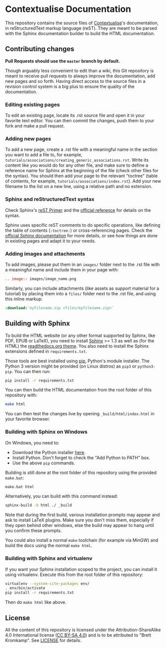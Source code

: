 # Contextualise Documentation

This repository contains the source files of [Contextualise](https://contextualise.dev/)'s documentation, in reStructuredText markup language (reST). They are meant to be parsed with the Sphinx documentation builder to build the HTML documentation.

## Contributing changes

**Pull Requests should use the `master` branch by default.**

Though arguably less convenient to edit than a wiki, this Git repository is meant to receive pull requests to always improve the documentation, add new pages and so forth. Having direct access to the source files in a revision control system is a big plus to ensure the quality of the documentation.

### Editing existing pages

To edit an existing page, locate its .rst source file and open it in your favorite text editor. You can then commit the changes, push them to your fork and make a pull request.

### Adding new pages

To add a new page, create a .rst file with a meaningful name in the section you want to add a file to, for example, `tutorials/associations/creating_generic_associations.rst`. Write its content like you would do for any other file, and make sure to define a reference name for Sphinx at the beginning of the file (check other files for the syntax). You should then add your page to the relevant "toctree" (table of contents, for example, `tutorials/associations/index.rst`). Add your new filename to the list on a new line, using a relative path and no extension.

### Sphinx and reStructuredText syntax

Check Sphinx's [reST Primer](https://www.sphinx-doc.org/en/stable/rest.html) and the [official reference](http://docutils.sourceforge.net/rst.html) for details on the syntax.

Sphinx uses specific reST comments to do specific operations, like defining the table of contents (`:toctree:`) or cross-referencing pages. Check the [official Sphinx documentation](https://www.sphinx-doc.org/en/stable/index.html) for more details, or see how things are done in existing pages and adapt it to your needs.

### Adding images and attachments

To add images, please put them in an `images/` folder next to the .rst file with a meaningful name and include them in your page with:

```rst
.. image:: images/image_name.png
```

Similarly, you can include attachments (like assets as support material for a tutorial) by placing them into a `files/` folder next to the .rst file, and using this inline markup:

```rst
:download:`myfilename.zip <files/myfilename.zip>`
```

## Building with Sphinx

To build the HTML website (or any other format supported by Sphinx, like PDF, EPUB or LaTeX), you need to install [Sphinx](https://www.sphinx-doc.org/) >= 1.3 as well as (for the HTML) the [readthedocs.org theme](https://github.com/snide/sphinx_rtd_theme). You also need to install the Sphinx extensions defined in `requirements.txt`.

Those tools are best installed using [pip](https://pip.pypa.io), Python's module installer. The Python 3 version might be provided (on Linux distros) as `pip3` or `python3-pip`. You can then run:

```sh
pip install -r requirements.txt
```

You can then build the HTML documentation from the root folder of this repository with:

```sh
make html
```

You can then test the changes live by opening `_build/html/index.html` in your favorite browser.

### Building with Sphinx on Windows

On Windows, you need to:

* Download the Python installer [here](https://www.python.org/downloads/).
* Install Python. Don't forget to check the "Add Python to PATH" box.
* Use the above `pip` commands.

Building is still done at the root folder of this repository using the provided `make.bat`:

```sh
make.bat html
```

Alternatively, you can build with this command instead:

```sh
sphinx-build -b html ./ _build
```

Note that during the first build, various installation prompts may appear and ask to install LaTeX plugins. Make sure you don't miss them, especially if they open behind other windows, else the build may appear to hang until you confirm these prompts.

You could also install a normal `make` toolchain (for example via MinGW) and build the docs using the normal `make html`.

### Building with Sphinx and virtualenv

If you want your Sphinx installation scoped to the project, you can install it using virtualenv. Execute this from the root folder of this repository:

```sh
virtualenv --system-site-packages env/
. env/bin/activate
pip install -r requirements.txt
```

Then do `make html` like above.

## License

All the content of this repository is licensed under the Attribution-ShareAlike 4.0 International license ([CC BY-SA 4.0](https://creativecommons.org/licenses/by-sa/4.0/)) and is to be attributed to "Brett Kromkamp". See [LICENSE](/LICENSE) for details.
